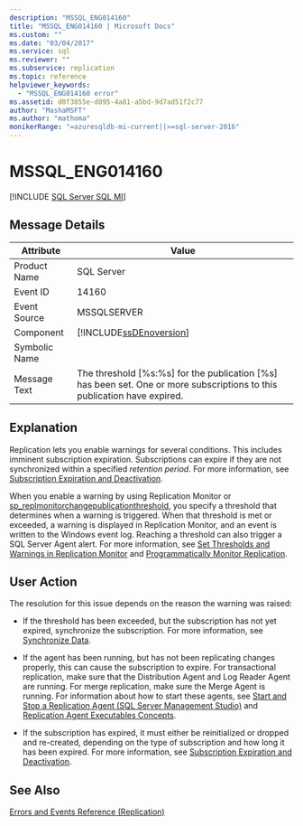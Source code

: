 ```yaml
---
description: "MSSQL_ENG014160"
title: "MSSQL_ENG014160 | Microsoft Docs"
ms.custom: ""
ms.date: "03/04/2017"
ms.service: sql
ms.reviewer: ""
ms.subservice: replication
ms.topic: reference
helpviewer_keywords: 
  - "MSSQL_ENG014160 error"
ms.assetid: d0f3855e-d095-4a81-a5bd-9d7ad51f2c77
author: "MashaMSFT"
ms.author: "mathoma"
monikerRange: "=azuresqldb-mi-current||>=sql-server-2016"
---
```

# MSSQL_ENG014160
[!INCLUDE [SQL Server SQL MI](../../includes/applies-to-version/sql-asdbmi.md)]
    
## Message Details  
  
|Attribute|Value|  
|-|-|  
|Product Name|SQL Server|  
|Event ID|14160|  
|Event Source|MSSQLSERVER|  
|Component|[!INCLUDE[ssDEnoversion](../../includes/ssdenoversion-md.md)]|  
|Symbolic Name||  
|Message Text|The threshold [%s:%s] for the publication [%s] has been set. One or more subscriptions to this publication have expired.|  
  
## Explanation  
 Replication lets you enable warnings for several conditions. This includes imminent subscription expiration. Subscriptions can expire if they are not synchronized within a specified *retention period*. For more information, see [Subscription Expiration and Deactivation](../../relational-databases/replication/subscription-expiration-and-deactivation.md).  
  
 When you enable a warning by using Replication Monitor or [sp_replmonitorchangepublicationthreshold](../../relational-databases/system-stored-procedures/sp-replmonitorchangepublicationthreshold-transact-sql.md), you specify a threshold that determines when a warning is triggered. When that threshold is met or exceeded, a warning is displayed in Replication Monitor, and an event is written to the Windows event log. Reaching a threshold can also trigger a SQL Server Agent alert. For more information, see [Set Thresholds and Warnings in Replication Monitor](../../relational-databases/replication/monitor/set-thresholds-and-warnings-in-replication-monitor.md) and [Programmatically Monitor Replication](../../relational-databases/replication/monitor/programmatically-monitor-replication.md).  
  
## User Action  
 The resolution for this issue depends on the reason the warning was raised:  
  
-   If the threshold has been exceeded, but the subscription has not yet expired, synchronize the subscription. For more information, see [Synchronize Data](../../relational-databases/replication/synchronize-data.md).  
  
-   If the agent has been running, but has not been replicating changes properly, this can cause the subscription to expire. For transactional replication, make sure that the Distribution Agent and Log Reader Agent are running. For merge replication, make sure the Merge Agent is running. For information about how to start these agents, see [Start and Stop a Replication Agent &#40;SQL Server Management Studio&#41;](../../relational-databases/replication/agents/start-and-stop-a-replication-agent-sql-server-management-studio.md) and [Replication Agent Executables Concepts](../../relational-databases/replication/concepts/replication-agent-executables-concepts.md).  
  
-   If the subscription has expired, it must either be reinitialized or dropped and re-created, depending on the type of subscription and how long it has been expired. For more information, see [Subscription Expiration and Deactivation](../../relational-databases/replication/subscription-expiration-and-deactivation.md).  
  
## See Also  
 [Errors and Events Reference &#40;Replication&#41;](../../relational-databases/replication/errors-and-events-reference-replication.md)  
  
  
